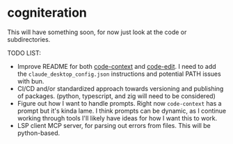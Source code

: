 # cogniteration

This will have something soon, for now just look at the code or subdirectories.


TODO LIST:
- Improve README for both [code-context](code-context/README.md) and [code-edit](code-edit/README.md). I need to add the `claude_desktop_config.json`
instructions and potential PATH issues with bun. 
- CI/CD and/or standardized approach towards versioning and publishing of packages. (python, typescript, and zig will need to be considered)
- Figure out how I want to handle prompts. Right now `code-context` has a prompt but it's kinda lame. I think prompts can be dynamic, as I continue working
through tools I'll likely have ideas for how I want this to work.
- LSP client MCP server, for parsing out errors from files. This will be python-based.

